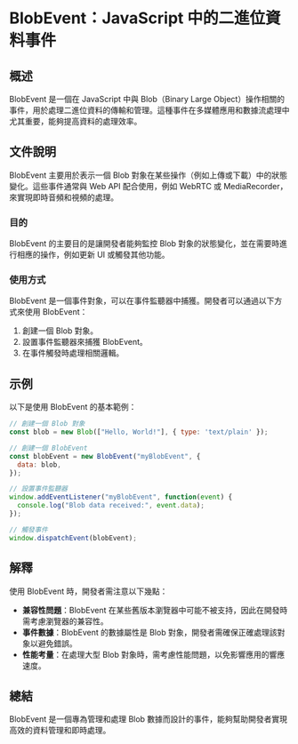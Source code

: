 <!--
Meta Description: # BlobEvent：JavaScript 中的二進位資料事件 ## 概述 BlobEvent 是一個在 JavaScript 中與 Blob（Binary Large Object）操作相關的事件，用於處理二進位資料的傳輸和管理。這種事件在多媒體應用和數據流處理中尤其重要，能夠提高資料的處理效率...
Meta Keywords: blobevent, blob, javascript, 創建一個, data
-->

# BlobEvent：JavaScript 中的二進位資料事件

## 概述
BlobEvent 是一個在 JavaScript 中與 Blob（Binary Large Object）操作相關的事件，用於處理二進位資料的傳輸和管理。這種事件在多媒體應用和數據流處理中尤其重要，能夠提高資料的處理效率。

## 文件說明
BlobEvent 主要用於表示一個 Blob 對象在某些操作（例如上傳或下載）中的狀態變化。這些事件通常與 Web API 配合使用，例如 WebRTC 或 MediaRecorder，來實現即時音頻和視頻的處理。

### 目的
BlobEvent 的主要目的是讓開發者能夠監控 Blob 對象的狀態變化，並在需要時進行相應的操作，例如更新 UI 或觸發其他功能。

### 使用方式
BlobEvent 是一個事件對象，可以在事件監聽器中捕獲。開發者可以通過以下方式來使用 BlobEvent：

1. 創建一個 Blob 對象。
2. 設置事件監聽器來捕獲 BlobEvent。
3. 在事件觸發時處理相關邏輯。

## 示例
以下是使用 BlobEvent 的基本範例：

```javascript
// 創建一個 Blob 對象
const blob = new Blob(["Hello, World!"], { type: 'text/plain' });

// 創建一個 BlobEvent
const blobEvent = new BlobEvent("myBlobEvent", {
  data: blob,
});

// 設置事件監聽器
window.addEventListener("myBlobEvent", function(event) {
  console.log("Blob data received:", event.data);
});

// 觸發事件
window.dispatchEvent(blobEvent);
```

## 解釋
使用 BlobEvent 時，開發者需注意以下幾點：

- **兼容性問題**：BlobEvent 在某些舊版本瀏覽器中可能不被支持，因此在開發時需考慮瀏覽器的兼容性。
- **事件數據**：BlobEvent 的數據屬性是 Blob 對象，開發者需確保正確處理該對象以避免錯誤。
- **性能考量**：在處理大型 Blob 對象時，需考慮性能問題，以免影響應用的響應速度。

## 總結
BlobEvent 是一個專為管理和處理 Blob 數據而設計的事件，能夠幫助開發者實現高效的資料管理和即時處理。
